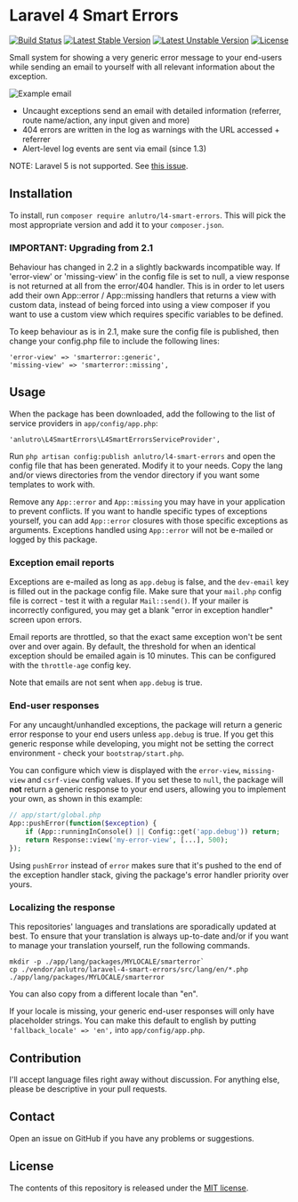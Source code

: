# Laravel 4 Smart Errors

[![Build Status](https://travis-ci.org/anlutro/laravel-4-smart-errors.png?branch=master)](https://travis-ci.org/anlutro/laravel-4-smart-errors)
[![Latest Stable Version](https://poser.pugx.org/anlutro/l4-smart-errors/v/stable.svg)](https://github.com/anlutro/laravel-4-smart-errors/releases)
[![Latest Unstable Version](https://poser.pugx.org/anlutro/l4-smart-errors/v/unstable.svg)](https://github.com/anlutro/laravel-4-smart-errors/branches/active)
[![License](https://poser.pugx.org/anlutro/l4-smart-errors/license.svg)](http://opensource.org/licenses/MIT)

Small system for showing a very generic error message to your end-users while sending an email to yourself with all relevant information about the exception.

![Example email](http://i.imgur.com/yIvK8EV.png)

- Uncaught exceptions send an email with detailed information (referrer, route name/action, any input given and more)
- 404 errors are written in the log as warnings with the URL accessed + referrer
- Alert-level log events are sent via email (since 1.3)

NOTE: Laravel 5 is not supported. See [this issue](https://github.com/anlutro/laravel-4-smart-errors/issues/24).


## Installation

To install, run `composer require anlutro/l4-smart-errors`. This will pick the most appropriate version and add it to your `composer.json`.


### IMPORTANT: Upgrading from 2.1

Behaviour has changed in 2.2 in a slightly backwards incompatible way. If 'error-view' or 'missing-view' in the config file is set to null, a view response is not returned at all from the error/404 handler. This is in order to let users add their own App::error / App::missing handlers that returns a view with custom data, instead of being forced into using a view composer if you want to use a custom view which requires specific variables to be defined.

To keep behaviour as is in 2.1, make sure the config file is published, then change your config.php file to include the following lines:

	'error-view' => 'smarterror::generic',
	'missing-view' => 'smarterror::missing',


## Usage

When the package has been downloaded, add the following to the list of service providers in `app/config/app.php`:

	'anlutro\L4SmartErrors\L4SmartErrorsServiceProvider',

Run `php artisan config:publish anlutro/l4-smart-errors` and open the config file that has been generated. Modify it to your needs. Copy the lang and/or views directories from the vendor directory if you want some templates to work with.

Remove any `App::error` and `App::missing` you may have in your application to prevent conflicts. If you want to handle specific types of exceptions yourself, you can add `App::error` closures with those specific exceptions as arguments. Exceptions handled using `App::error` will not be e-mailed or logged by this package.


### Exception email reports

Exceptions are e-mailed as long as `app.debug` is false, and the `dev-email` key is filled out in the package config file. Make sure that your `mail.php` config file is correct - test it with a regular `Mail::send()`. If your mailer is incorrectly configured, you may get a blank "error in exception handler" screen upon errors.

Email reports are throttled, so that the exact same exception won't be sent over and over again. By default, the threshold for when an identical exception should be emailed again is 10 minutes. This can be configured with the `throttle-age` config key.

Note that emails are not sent when `app.debug` is true.


### End-user responses

For any uncaught/unhandled exceptions, the package will return a generic error response to your end users unless `app.debug` is true. If you get this generic response while developing, you might not be setting the correct environment - check your `bootstrap/start.php`.

You can configure which view is displayed with the `error-view`, `missing-view` and `csrf-view` config values. If you set these to `null`, the package will **not** return a generic response to your end users, allowing you to implement your own, as shown in this example:

```php
// app/start/global.php
App::pushError(function($exception) {
    if (App::runningInConsole() || Config::get('app.debug')) return;
    return Response::view('my-error-view', [...], 500);
});
```

Using `pushError` instead of `error` makes sure that it's pushed to the end of the exception handler stack, giving the package's error handler priority over yours.


### Localizing the response

This repositories' languages and translations are sporadically updated at best. To ensure that your translation is always up-to-date and/or if you want to manage your translation yourself, run the following commands.

```
mkdir -p ./app/lang/packages/MYLOCALE/smarterror`
cp ./vendor/anlutro/laravel-4-smart-errors/src/lang/en/*.php ./app/lang/packages/MYLOCALE/smarterror
```

You can also copy from a different locale than "en".

If your locale is missing, your generic end-user responses will only have placeholder strings. You can make this default to english by putting `'fallback_locale' => 'en',` into `app/config/app.php`.


## Contribution

I'll accept language files right away without discussion. For anything else, please be descriptive in your pull requests.


## Contact

Open an issue on GitHub if you have any problems or suggestions.


## License

The contents of this repository is released under the [MIT license](http://opensource.org/licenses/MIT).

